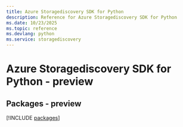 ```yaml
---
title: Azure Storagediscovery SDK for Python
description: Reference for Azure Storagediscovery SDK for Python
ms.date: 10/23/2025
ms.topic: reference
ms.devlang: python
ms.service: storagediscovery
---
```

# Azure Storagediscovery SDK for Python - preview
## Packages - preview
[!INCLUDE [packages](storagediscovery-index.md)]